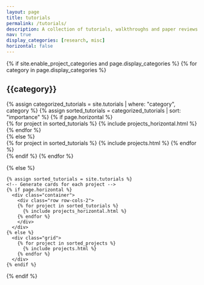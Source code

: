 ```yaml
---
layout: page
title: tutorials
permalink: /tutorials/
description: A collection of tutorials, walkthroughs and paper reviews 
nav: true
display_categories: [research, misc]
horizontal: false
---
```

<div class="tutorials">
  {% if site.enable_project_categories and page.display_categories %}
  <!-- Display categorized projects -->
    {% for category in page.display_categories %}
      <h2 class="category">{{category}}</h2>
      {% assign categorized_tutorials = site.tutorials | where: "category", category %}
      {% assign sorted_tutorials = categorized_tutorials | sort: "importance" %}
      <!-- Generate cards for each project -->
      {% if page.horizontal %}
        <div class="container">
          <div class="row row-cols-2">
          {% for project in sorted_tutorials %}
            {% include projects_horizontal.html %}
          {% endfor %}
          </div>
        </div>
      {% else %}
        <div class="grid">
          {% for project in sorted_tutorials %}
            {% include projects.html %}
          {% endfor %}
        </div>
      {% endif %}
    {% endfor %}

  {% else %}
  <!-- Display projects without categories -->
    {% assign sorted_tutorials = site.tutorials %}
    <!-- Generate cards for each project -->
    {% if page.horizontal %}
      <div class="container">
        <div class="row row-cols-2">
        {% for project in sorted_tutorials %}
          {% include projects_horizontal.html %}
        {% endfor %}
        </div>
      </div>
    {% else %}
      <div class="grid">
        {% for project in sorted_projects %}
          {% include projects.html %}
        {% endfor %}
      </div>
    {% endif %}

  {% endif %}

</div>
